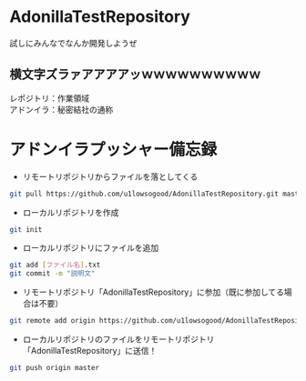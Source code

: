 # AdonillaTestRepository
試しにみんなでなんか開発しようぜ


## 横文字ズラァアアアアッｗｗｗｗｗｗｗｗｗｗ

レポジトリ：作業領域  
アドンイラ：秘密結社の通称  

# アドンイラプッシャー備忘録

* リモートリポジトリからファイルを落としてくる
```bash
git pull https://github.com/u1lowsogood/AdonillaTestRepository.git master
```

* ローカルリポジトリを作成
```bash
git init
```
* ローカルリポジトリにファイルを追加
```bash
git add [ファイル名].txt
git commit -m "説明文"
```

* リモートリポジトリ「AdonillaTestRepository」に参加（既に参加してる場合は不要）
```bash
git remote add origin https://github.com/u1lowsogood/AdonillaTestRepository.git
```

* ローカルリポジトリのファイルをリモートリポジトリ「AdonillaTestRepository」に送信！
```bash
git push origin master
```

